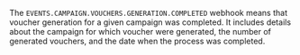 The `EVENTS.CAMPAIGN.VOUCHERS.GENERATION.COMPLETED` webhook means that voucher generation for a given campaign was completed. It includes details about the campaign for which voucher were generated, the number of generated vouchers, and the date when the process was completed.